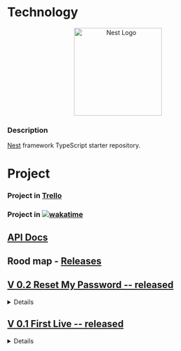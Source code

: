 # Technology

<p align="center">
  <a href="http://nestjs.com/" target="blank"><img src="https://nestjs.com/img/logo-small.svg" width="200" alt="Nest Logo" /></a>
</p>

### Description

[Nest](https://github.com/nestjs/nest) framework TypeScript starter repository.


# Project

### Project in [Trello](https://trello.com/b/LCgVV444/portfolio)

### Project in [![wakatime](https://wakatime.com/badge/user/2b8d577c-8421-4136-96aa-e15e59c6a7d8/project/52fbbbc6-55fc-4849-9a33-8079722b4d73.svg)](https://wakatime.com/@Ahmed5g/projects/ktygezvwln)

## [API Docs](https://portfoliobackendweb.onrender.com/api/v1#/default)

## Rood map - [Releases](https://github.com/AHMED-5G/portfolio-backend/releases)

## [V 0.2 Reset My Password -- released](https://github.com/AHMED-5G/portfolio-backend/releases/tag/0.0.2)

<details>
<summary>Details</summary>

- Typeorm migrations, create and run local and prod.
- API docs.
- Reset User password.
- User controller and service Mock test.
- Custom validation pipeline
  </details>

## [V 0.1 First Live -- released](https://github.com/AHMED-5G/portfolio-backend/releases/tag/0.0.1)

<details>
<summary>Details</summary>

- User Resource
- MySQL local
- Postgres on production
- Request reset password
- Send code to email
- JSON Web Tokens
- sign up /login
  </details>
